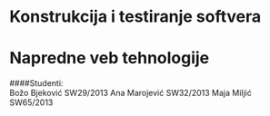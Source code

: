 # Konstrukcija i testiranje softvera
# Napredne veb tehnologije

####Studenti:  
          Božo Bjeković  SW29/2013
          Ana Marojević  SW32/2013
          Maja Miljić    SW65/2013
